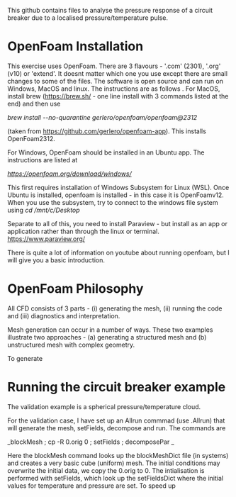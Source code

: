 This github contains files to analyse the pressure response of a circuit breaker due to a localised pressure/temperature pulse.


# OpenFoam Installation

This exercise uses OpenFoam. There are 3 flavours - '.com' (2301), '.org' (v10) or 'extend'. It doesnt matter which one you use except
there are small changes to some of the files. The software is open source and can run on Windows, MacOS and linux. The instructions are as follows
.
For MacOS, install brew (https://brew.sh/ - one line install with 3 commands listed at the end) and then use 

_brew install --no-quarantine gerlero/openfoam/openfoam@2312_

(taken from https://github.com/gerlero/openfoam-app). This installs OpenFoam2312.

For Windows, OpenFoam should be installed in an Ubuntu app. The instructions are listed at

_https://openfoam.org/download/windows/_

This first requires installation of Windows Subsystem for Linux (WSL).  Once Ubuntu is installed, openfoam is installed - in this case it is OpenFoamv12. When you use the subsystem, try to connect to the windows file system using _cd /mnt/c/Desktop_

Separate to all of this, you need to install Paraview - but install as an app or application rather than through the linux or terminal. https://www.paraview.org/

There is quite a lot of information on youtube about running openfoam, but I will give you a basic introduction.

# OpenFoam Philosophy

All CFD consists of 3 parts - (i) generating the mesh, (ii) running the code and (iii) diagnostics and interpretation.

Mesh generation can occur in a number of ways. These two examples illustrate two approaches - (a) generating a structured mesh and (b) unstructured mesh with complex geometry.

To generate


# Running the circuit breaker example

The validation example is a spherical pressure/temperature cloud.

For the validation case, I have set up an Allrun commmad (use .Allrun) that will generate the mesh, setFields, decompose and run. The commands are 

_blockMesh ; cp -R 0.orig 0 ; setFields ;  decomposePar
_

Here the blockMesh command looks up the blockMeshDict file (in systems) and creates a very basic cube (uniform) mesh. The initial conditions may overwrite the initial data, we copy the 0.orig to 0.
The intialisation is performed with setFields, which look up the setFieldsDict where the initial values for temperature and pressure are set. To speed up 



